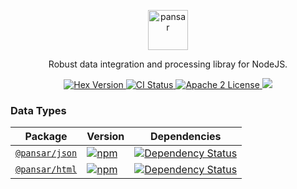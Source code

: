 <p align="center">
  <a href="https://pansar.io">
    <img alt="pansar" src="https://raw.githubusercontent.com/pansarhq/assets/master/icons/png/icon-header-repository.png" height="64" width='auto'>
  </a>
</p>


<p align="center">
  Robust data integration and processing libray for NodeJS.
</p>

<p align="center">
  <a href="https://www.npmjs.com/package/pansar">
    <img alt="Hex Version" src="https://img.shields.io/npm/v/pansar.svg">
  </a>
  <a href="https://github.com/pansarhq/pansar/actions">
    <img alt="CI Status" src="https://github.com/pansarhq/pansar/workflows/ci/badge.svg">
  </a>
  <a href="https://opensource.org/licenses/Apache-2.0">
    <img alt="Apache 2 License" src="https://img.shields.io/npm/l/pansar">
  </a>
  <a href="https://codecov.io/gh/pansarhq/pansar">
    <img src="https://codecov.io/gh/pansarhq/pansar/branch/master/graph/badge.svg?token=CYpB9H2ah3"/>
  </a>
</p>

### Data Types

| Package | Version | Dependencies |
|--------|-------|------------|
| [`@pansar/json`](https://github.com/pansarhq/json) | [![npm](https://img.shields.io/npm/v/@pansar/json.svg?maxAge=3600)](https://www.npmjs.com/package/@pansar/json) | [![Dependency Status](https://david-dm.org/babel/babel.svg?path=packages/babel-core)](https://david-dm.org/babel/babel?path=packages/babel-core) |
| [`@pansar/html`](https://github.com/pansarhq/html) | [![npm](https://img.shields.io/npm/v/@pansar/html.svg?maxAge=3600)](https://www.npmjs.com/package/@pansar/html) | [![Dependency Status](https://david-dm.org/babel/babel.svg?path=packages/babel-parser)](https://david-dm.org/babel/babel?path=packages/babel-parser) |

<br/>